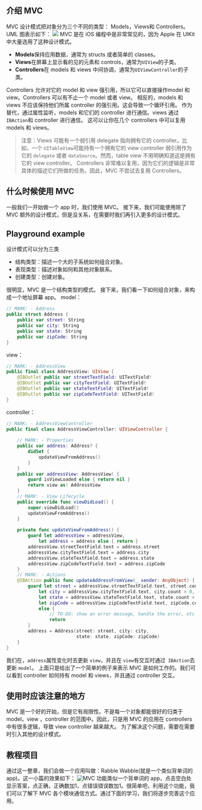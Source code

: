## 介绍 MVC
MVC 设计模式把对象分为三个不同的类型： Models，Views和 Controllers。
UML 图表示如下：
![](http://ohg2bgicd.bkt.clouddn.com/15341242390937.jpg)
MVC 是在 iOS 编程中是非常常见的，因为 Apple 在 UIKit 中大量选用了这种设计模式。
* **Models**保持应用数据，通常为 structs 或者简单的 classes。
* **Views**在屏幕上显示看的见的元素和 controls，通常为`UIView`的子类。
* **Controllers**在 models 和 views 中间协调，通常为`UIViewController`的子类。

Controllers 允许对它的 model 和 view 强引用，所以它可以直接操作model 和 view。Controllers 可以有不止一个 model 或者 view。
相反的，models 和 views 不应该保持他们所属 controller 的强引用。这会导致一个循环引用。
作为替代，通过属性监听，models 和它们的 controller 进行通信。views 通过`IBAction`和 controller 进行通信。
这可以让你在几个 controllers 中可以复用 models 和 views。
>注意：Views 可能有一个弱引用 delegate 指向拥有它的 controller。比如，一个 `UITableView`可能持有一个拥有它的 view controller 弱引用作为它的 `delegate` 或者 `dataSource`。然而，table view 不用明确知道这是拥有它的 view controller。
Controllers 非常难以复用，因为它们的逻辑是非常具体的描述它们所做的任务。因此，MVC 不尝试去复用 Controllers。
## 什么时候使用 MVC
一般我们一开始做一个 app 时，我们使用 MVC。
接下来，我们可能使用除了 MVC 额外的设计模式，但是没关系，在需要时我们再引入更多的设计模式。
## Playground example
设计模式可以分为三类
* 结构类型：描述一个大的子系统如何组合对象。
* 表现类型：描述对象如何和其他对象联系。
* 创建类型：创建对象。

很明显，MVC 是一个结构类型的模式。
接下来，我们看一下如何组合对象，来构成一个地址屏幕 app。
model：
```swift
// MARK: - Address
public struct Address {
    public var street: String
    public var city: String
    public var state: String
    public var zipCode: String
}
```
view：

```swift
// MARK: - AddressView
public final class AddressView: UIView {
    @IBOutlet public var streetTextField: UITextField!
    @IBOutlet public var cityTextField: UITextField!
    @IBOutlet public var stateTextField: UITextField!
    @IBOutlet public var zipCodeTextField: UITextField!
}
```
controller：

```swift
// MARK: - AddressViewController
public final class AddressViewController: UIViewController {
    
    // MARK: - Properties
    public var address: Address? {
        didSet {
            updateViewFromAddress()
        }
    }
    public var addressView: AddressView! {
        guard isViewLoaded else { return nil }
        return view as! AddressView
    }
    // MARK: - View Lifecycle
    public override func viewDidLoad() {
        super.viewDidLoad()
        updateViewFromAddress()
    }
    
    private func updateViewFromAddress() {
        guard let addressView = addressView,
            let address = address else { return }
        addressView.streetTextField.text = address.street
        addressView.cityTextField.text = address.city
        addressView.stateTextField.text = address.state
        addressView.zipCodeTextField.text = address.zipCode
    }
    // MARK: - Actions
    @IBAction public func updateAddressFromView(_ sender: AnyObject) {
        guard let street = addressView.streetTextField.text, street.count > 0,
            let city = addressView.cityTextField.text, city.count > 0,
            let state = addressView.stateTextField.text, state.count > 0,
            let zipCode = addressView.zipCodeTextField.text, zipCode.count > 0
            else {
                // TO-DO: show an error message, handle the error, etc
                return
        }
        address = Address(street: street, city: city,
                          state: state, zipCode: zipCode)
    }
}
```
我们在，`address`属性变化时去更新 `view`，并且在 `view`有交互时通过` IBAction`去更新 `model`。
上面只是给出了一个简单的例子来表示 MVC 是如何工作的。我们可以看到 controller 如何持有 model 和 views，并且通过 controller 交互。
## 使用时应该注意的地方
MVC 是一个好的开始，但是它有局限性。不是每一个对象都能很好的归类于 model，view ，controller 的范围中。因此，只是用 MVC 的应用在 controllers 中有很多逻辑，导致 view controller 越来越大。
为了解决这个问题，需要在需要时引入其他的设计模式。
## 教程项目
通过这一整章，我们会做一个应用叫做：Rabble Wabble(就是一个类似背单词的 app)。这一小篇的效果如下：
![MVC](http://ohg2bgicd.bkt.clouddn.com/MVC.gif)
功能类似一个背单词的 app，点击空白处显示答案，点正确，正确数加1，点错误错误数加1。很简单吧，利用这个功能，我们可以了解下 MVC 各个模块通信方式。通过下面的学习，我们将逐步完善这个应用。
